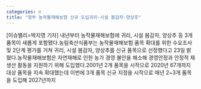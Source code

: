 ```yaml
---
categories: e
title: "정부 농작물재해보험 신규 도입귀리·시설 봄감자·양상추"
---
```

[이슈밸리=박지영 기자] 내년부터 농작물재해보험에 귀리, 시설 봄감자, 양상추 등 3개 품목이 새롭게 포함됐다.농림축산식품부는 농작물재해보험 품목 확대를 위한 수요조사 및 2단계 평가를 거쳐 귀리, 시설 봄감자, 양상추를 신규 품목으로 선정했다고 23일 밝혔다.농작물재해보험은 자연재해로 인한 농가 경영 불안을 해소해 경영안정과 안정적 재생산 활동을 지원하기 위해 도입했다.2001년 2개 품목을 시작으로 2020년 67개까지 대상 품목을 지속 확대했는데 이번에 3개 품목 신규 지정을 시작으로 매년 2~3개 품목을 도입해 2027년까지